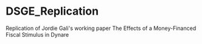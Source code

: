 # DSGE_Replication
Replication of Jordie Gali's working paper The Effects of a
Money-Financed Fiscal Stimulus in Dynare
